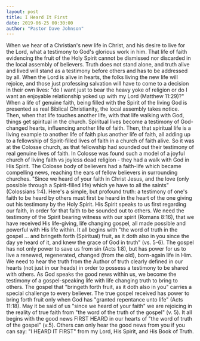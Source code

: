 ```yaml
---
layout: post
title: I Heard It First
date: 2019-06-25 00:30:00
author: "Pastor Dave Johnson"
---
```


When we hear of a Christian's new life in Christ, and his desire to live for the Lord, what a testimony to God's glorious work in him. That life of faith evidencing the fruit of the Holy Spirit cannot be dismissed nor discarded in the local assembly of believers. Truth does not stand alone, and truth alive and lived will stand as a testimony before others and has to be addressed by all.   When the Lord is alive in hearts, the folks living the new life will rejoice, and those just professing salvation will have to come to a decision in their own lives: "do I want just to bear the heavy yoke of religion or do I want an enjoyable relationship yoked up with my Lord (Matthew 11:29)?"  When a life of genuine faith, being filled with the Spirit of the living God is presented as real Biblical Christianity, the local assembly takes notice.  Then, when that life touches another life, with that life walking with God, things get spiritual in the church.  Spiritual lives become a testimony of God-changed hearts, influencing another life of faith.  Then, that spiritual life is a living example to another life of faith plus another life of faith, all adding up to a fellowship of Spirit-filled lives of faith in a church of faith alive.  So it was at the Colosse church, as that fellowship had sounded out their testimony of real genuine lives of faith.  In Colosse was found such a model of a joyful church of living faith vs joyless dead religion - they had a walk with God in His Spirit.   The Colosse body of believers had a faith-life which became compelling news, reaching the ears of fellow believers in surrounding churches.   "Since we heard of your faith in Christ Jesus, and the love (only possible through a Spirit-filled life) which ye have to all the saints" (Colossians 1:4).  Here's a simple, but profound truth: a testimony of one's faith to be heard by others must first be heard in the heart of the one giving out his testimony by the Holy Spirit.  His Spirit speaks to us first regarding our faith, in order for that faith to be sounded out to others.  We need the testimony of the Spirit bearing witness with our spirit (Romans 8:16), that we have received His life-giving, life changing gospel, all made possible and powerful with His life within.  It all begins with "the word of truth in the gospel ... and bringeth forth (Spiritual) fruit, as it doth also in you since the day ye heard of it, and knew the grace of God in truth" (vs. 5-6).  The gospel has not only power to save us from sin (Acts 1:8), but has power for us to live a renewed, regenerated, changed (from the old), born-again life in Him.  We need to hear the truth from the Author of truth clearly defined in our hearts (not just in our heads) in order to possess a testimony to be shared with others.  As God speaks the good news within us, we become the testimony of a gospel-speaking life with life changing truth to bring to others.   The gospel that "bringeth forth fruit, as it doth also in you" carries a special challenge to every believer.  The true gospel received has power to bring forth fruit only when God has "granted repentance unto life" (Acts 11:18).  May it be said of us "since we heard of your faith" we are rejoicing in the reality of true faith from "the word of the truth of the gospel" (v. 5).  It all begins with the good news FIRST HEARD in our hearts of "the word of truth of the gospel" (v.5).  Others can only hear the good news from you if you can say: "I HEARD IT FIRST" from my Lord, His Spirit,  and His Book of Truth.